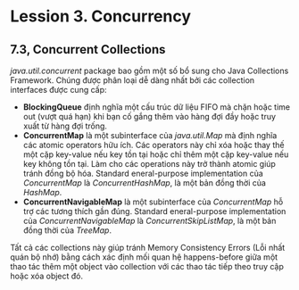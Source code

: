 # Lession 3. Concurrency

## 7.3, Concurrent Collections

*java.util.concurrent* package bao gồm một số bổ sung cho Java Collections Framework. Chúng được phân loại dễ dàng nhất bởi các collection interfaces được cung cấp:

- **BlockingQueue** định nghĩa một cấu trúc dữ liệu FIFO mà chặn hoặc time out (vượt quá hạn) khi bạn cố gắng thêm vào hàng đợi đầy hoặc truy xuất từ ​​hàng đợi trống.  
- **ConcurrentMap** là một subinterface của *java.util.Map* mà định nghĩa các atomic operators hữu ích. Các operators này chỉ xóa hoặc thay thế một cặp key-value nếu key tồn tại hoặc chỉ thêm một cặp key-value nếu key không tồn tại. Làm cho các operations này trở thành atomic giúp tránh đồng bộ hóa. Standard eneral-purpose implementation của *ConcurrentMap* là *ConcurrentHashMap*, là một bản đồng thời của *HashMap*.  
- **ConcurrentNavigableMap** là một subinterface của *ConcurrentMap* hỗ trợ các tương thích gần đúng.  Standard eneral-purpose implementation của *ConcurrentNavigableMap* là *ConcurrentSkipListMap*, là một bản đồng thời của *TreeMap*.  

Tất cả các collections này giúp tránh Memory Consistency Errors (Lỗi nhất quán bộ nhớ) bằng cách xác định mối quan hệ happens-before giữa một thao tác thêm một object vào collection với các thao tác tiếp theo truy cập hoặc xóa object đó.